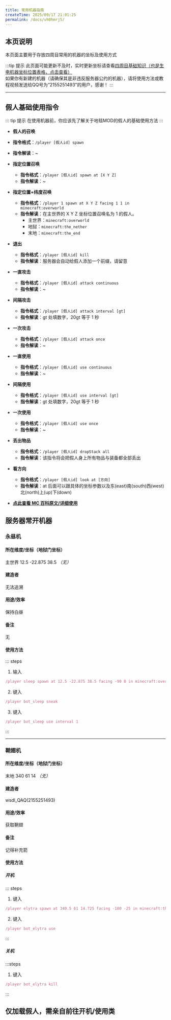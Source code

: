 ```yaml
---
title: 常用机器指南
createTime: 2025/09/17 21:01:25
permalink: /docs/vh0hmrj5/
---
```

## **本页说明**  
本页面主要用于存放四周目常用的机器的坐标及使用方式  

:::tip 提示
此页面可能更新不及时，实时更新坐标请查看[四周目基础知识（也是生电机器坐标位置表格，点击查看）](https://docs.qq.com/sheet/DV0p5Zm90bEp2bkRT)  
如果你有新建的机器（请确保其是非违反服务器公约的机器），请将使用方法或教程视频发送给QQ号为“2155251493”的用户，感谢！
:::  

---

## **假人基础使用指令**

::: tip 提示
在使用机器前，你应该先了解关于地毯MOD的假人的基础使用方法
:::

- **假人的召唤**
- **指令格式**：`/player [假人id] spawn`
- **指令解读**：~

- **指定位置召唤**

  - **指令格式**：`/player [假人id] spawn at [X Y Z]`
  - **指令解读**：~

- **指定位置+纬度召唤**

  - **指令格式**：`/player 1 spawn at X Y Z facing 1 1 in minecraft:overworld`
  - **指令解读**：在主世界的 X Y Z 坐标位置召唤名为 1 的假人。
    - 主世界：`minecraft:overworld`
    - 地狱：`minecraft:the_nether`
    - 末地：`minecraft:the_end`

- **退出**

  - **指令格式**：`/player [假人id] kill`
  - **指令解读**：服务器会自动给假人添加一个前缀，请留意

- **一直攻击**

  - **指令格式**：`/player [假人id] attack continuous`
  - **指令解读**：~

- **间隔攻击**

  - **指令格式**：`/player [假人id] attack interval [gt]`
  - **指令解读**：gt 处填数字，20gt 等于 1 秒

- **一次攻击**

  - **指令格式**：`/player [假人id] attack once`
  - **指令解读**：~

- **一直使用**

  - **指令格式**：`/player [假人id] use continuous`
  - **指令解读**：~

- **间隔使用**

  - **指令格式**：`/player [假人id] use interval [gt]`
  - **指令解读**：gt 处填数字，20gt 等于 1 秒

- **一次使用**

  - **指令格式**：`/player [假人id] use once`
  - **指令解读**：~

- **丢出物品**

  - **指令格式**：`/player [假人id] dropStack all`
  - **指令解读**：该指令将会把假人身上所有物品与装备都全部丢出

- **看方向**

  - **指令格式**：`/player [假人id] look at [方向]`
  - **指令解读**：at 后面可以跟具体的坐标参数以及东(east)南(south)西(west)北(north)上(up)下(down)

- **[点此查看 MC 百科原文/详细使用](https://www.mcmod.cn/class/2361.html)**  

## **服务器常开机器**  

### **永昼机**  
#### **所在维度/坐标（地狱门坐标）**
主世界 12.5 -22.875 38.5 *（无）*
#### **建造者**
无法追溯
#### **用途/效率**
保持白昼
#### **备注**
无
#### **使用方法**
::: steps  

1. 输入  
```ts
/player sleep spawn at 12.5 -22.875 38.5 facing -90 0 in minecraft:overworld`  
```
2. 键入  
```ts
/player bot_sleep sneak
```
3. 键入  
```ts
/player bot_sleep use interval 1
```
:::

---

### **鞘翅机**  
#### **所在维度/坐标（地狱门坐标）**
末地 340 61 14 *（无）*
#### 建造者
wsdl_QAQ(2155251493)
#### **用途/效率**
获取鞘翅
#### 备注
记得补充箭
#### **使用方法**
##### **开机**
::: steps
1. 键入
```ts 
/player elytra spawn at 340.5 61 14.725 facing -180 -25 in minecraft:the_end
```
2. 键入
```ts
/player bot_elytra use
```
:::
##### **关机**
:::steps
1. 键入
```ts
/player bot_elytra kill
```
:::
## **仅加载假人，需亲自前往开机/使用类** 
